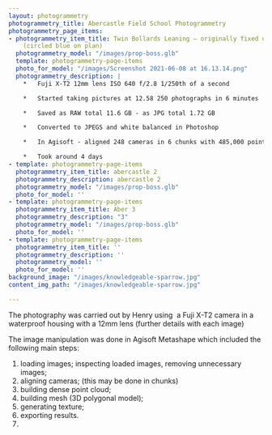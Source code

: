 ```yaml
---
layout: photogrammetry
photogrammetry_title: Abercastle Field School Photogrammetry
photogrammetry_page_items:
- photogrammetry_item_title: Twin Bollards Leaning – originally fixed on the top deck
    (circled blue on plan)
  photogrammetry_model: "/images/prop-boss.glb"
  template: photogrammetry-page-items
  photo_for_model: "/images/Screenshot 2021-06-08 at 16.13.14.png"
  photogrammetry_description: |
    *   Fuji X-T2 12mm lens ISO 640 f/2.8 1/250th of a second

    *   Started taking pictures at 12.58 250 photographs in 6 minutes

    *   Saved as RAW total 11.6 GB - as JPG total 1.72 GB

    *   Converted to JPEGS and white balanced in Photoshop

    *   In Agisoft - aligned 248 cameras in 6 chunks with 485,000 points

    *   Took around 4 days
- template: photogrammetry-page-items
  photogrammetry_item_title: abercastle 2
  photogrammetry_description: abercastle 2
  photogrammetry_model: "/images/prop-boss.glb"
  photo_for_model: ''
- template: photogrammetry-page-items
  photogrammetry_item_title: Aber 3
  photogrammetry_description: "3"
  photogrammetry_model: "/images/prop-boss.glb"
  photo_for_model: ''
- template: photogrammetry-page-items
  photogrammetry_item_title: ''
  photogrammetry_description: ''
  photogrammetry_model: ''
  photo_for_model: ''
background_image: "/images/knowledgeable-sparrow.jpg"
content_img_path: "/images/knowledgeable-sparrow.jpg"

---
```

The photography was carried out by Henry using  a Fuji X-T2 camera in a waterproof housing with a 12mm lens (further details with each image)

The image manipulation was done in Agisoft Metashape which included the following main steps:

1. loading images; inspecting loaded images, removing unnecessary images;
2. aligning cameras; (this may be done in chunks)
3. building dense point cloud;
4. building mesh (3D polygonal model);
5. generating texture;
6. exporting results.
7. 